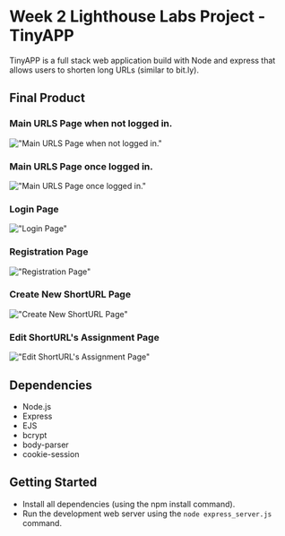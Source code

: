 # Week 2 Lighthouse Labs Project - TinyAPP

TinyAPP is a full stack web application build with Node and express that allows users to shorten long URLs (similar to bit.ly).

## Final Product

### Main URLS Page when not logged in.

!["Main URLS Page when not logged in."](https://github.com/Sonchucks/w2tinyapp-proejct/blob/master/docs/main-page-no-login.png)

### Main URLS Page once logged in.

!["Main URLS Page once logged in."](https://github.com/Sonchucks/w2tinyapp-proejct/blob/master/docs/main-page-logged-in.png)

### Login Page

!["Login Page"](https://github.com/Sonchucks/w2tinyapp-proejct/blob/master/docs/login-page.png)

### Registration Page

!["Registration Page"](https://github.com/Sonchucks/w2tinyapp-proejct/blob/master/docs/registration-page.png)

### Create New ShortURL Page

!["Create New ShortURL Page"](https://github.com/Sonchucks/w2tinyapp-proejct/blob/master/docs/create-new-url-page.png)

### Edit ShortURL's Assignment Page

!["Edit ShortURL's Assignment Page"](https://github.com/Sonchucks/w2tinyapp-proejct/blob/master/docs/view-short-url-and-edit-page.png)

## Dependencies

- Node.js
- Express
- EJS
- bcrypt
- body-parser
- cookie-session

## Getting Started

- Install all dependencies (using the npm install command).
- Run the development web server using the `node express_server.js` command.